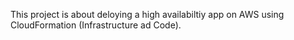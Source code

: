 This project is about deloying a high availabiltiy app on AWS using CloudFormation (Infrastructure ad Code).
